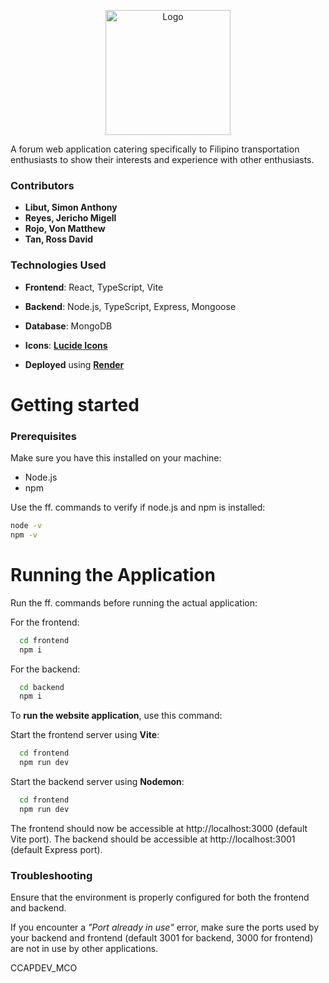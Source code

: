 <p align="center">
  <img src="./frontend/src/public/logo.svg" alt="Logo" width="200" height"200" />
</p>

A forum web application catering specifically to Filipino transportation enthusiasts to show their interests and experience with other enthusiasts.

### Contributors
- **Libut, Simon Anthony**
- **Reyes, Jericho Migell**
- **Rojo, Von Matthew**
- **Tan, Ross David**

### Technologies Used
- **Frontend**: React, TypeScript, Vite
- **Backend**: Node.js, TypeScript, Express, Mongoose
- **Database**: MongoDB
- **Icons**: **[Lucide Icons](https://lucide.dev/guide/)**

- **Deployed** using **[Render](https://render.com)**

# Getting started

### Prerequisites
Make sure you have this installed on your machine:
- Node.js
- npm

Use the ff. commands to verify if node.js and npm is installed:
```bash
node -v
npm -v
```

# Running the Application
Run the ff. commands before running the actual application:

For the frontend:
```bash
  cd frontend
  npm i
```

For the backend:
```bash
  cd backend
  npm i
```

To **run the website application**, use this command:

Start the frontend server using **Vite**:
```bash
  cd frontend
  npm run dev
```
Start the backend server using **Nodemon**:
```bash
  cd frontend
  npm run dev
```

The frontend should now be accessible at http://localhost:3000 (default Vite port).
The backend should be accessible at http://localhost:3001 (default Express port).

### Troubleshooting
Ensure that the environment is properly configured for both the frontend and backend.

If you encounter a *"Port already in use"* error,
make sure the ports used by your backend and frontend (default 3001 for backend, 3000 for frontend) are not in use by other applications.

CCAPDEV_MCO
